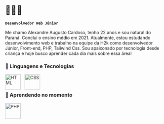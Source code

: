 # 🚀🤖📘 

**`Desenvolvedor Web Júnior`**

Me chamo Alexandre Augusto Cardoso, tenho 22 anos e sou natural do Paraná. Concluí o ensino médio em 2021. Atualmente, estou estudando desenvolvimento web e trabalho na equipe da H2k como desenvolvedor Júnior, Front-end, PHP, Tailwind Css. Sou apaixonado por tecnologia desde criança e hoje busco aprender cada dia mais sobre essa área!


### 🤖 Linguagens e Tecnologias

<img 
    align="left" 
    alt="HTML"
    title="HTML" 
    width="50px" 
    style="padding-right: 10px;" 
    src="https://cdn.jsdelivr.net/gh/devicons/devicon@latest/icons/html5/html5-original-wordmark.svg" 
 />  
 
 <img
    align="left" 
    alt="CSS"
    title="CSS" 
    width="50px" 
    style="padding-right: 10px;" 
    src="https://cdn.jsdelivr.net/gh/devicons/devicon@latest/icons/css3/css3-original-wordmark.svg" />

<br/>
<br/>

### 📘 Aprendendo no momento 



<img
    align="left" 
    alt="PHP"
    title="SQL" 
    width="50px" 
    style="padding-right: 10px;" 
    src="https://cdn.jsdelivr.net/gh/devicons/devicon@latest/icons/php/php-original.svg" />
           


<br/>   
<br/>



<!--
**alexandrecardos0/alexandrecardos0** is a ✨ _special_ ✨ repository because its `README.md` (this file) appears on your GitHub profile.

Here are some ideas to get you started:

- 🔭 I’m currently working on ...
- 🌱 I’m currently learning ...
- 👯 I’m looking to collaborate on ...
- 🤔 I’m looking for help with ...
- 💬 Ask me about ...
- 📫 How to reach me: ...
- 😄 Pronouns: ...
- ⚡ Fun fact: ...
-->
